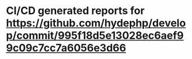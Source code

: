 # CI/CD generated reports for https://github.com/hydephp/develop/commit/995f18d5e13028ec6aef99c09c7cc7a6056e3d66
